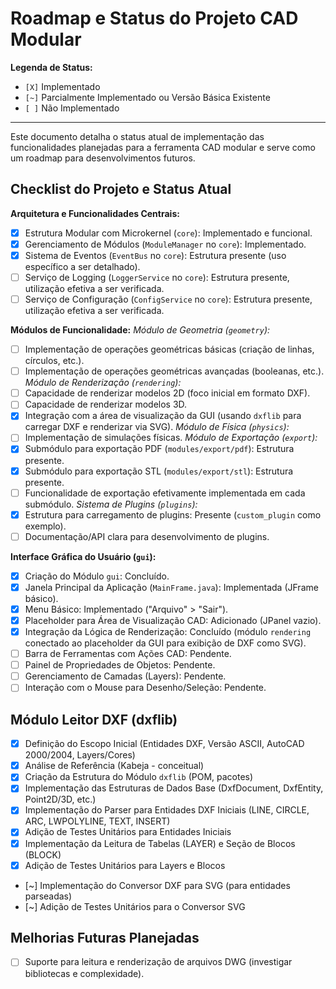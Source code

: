 # Roadmap e Status do Projeto CAD Modular

**Legenda de Status:**
- `[X]` Implementado
- `[~]` Parcialmente Implementado ou Versão Básica Existente
- `[ ]` Não Implementado

---

Este documento detalha o status atual de implementação das funcionalidades planejadas para a ferramenta CAD modular e serve como um roadmap para desenvolvimentos futuros.

## Checklist do Projeto e Status Atual

**Arquitetura e Funcionalidades Centrais:**
- [X] Estrutura Modular com Microkernel (`core`): Implementado e funcional.
- [X] Gerenciamento de Módulos (`ModuleManager` no `core`): Implementado.
- [X] Sistema de Eventos (`EventBus` no `core`): Estrutura presente (uso específico a ser detalhado).
- [ ] Serviço de Logging (`LoggerService` no `core`): Estrutura presente, utilização efetiva a ser verificada.
- [ ] Serviço de Configuração (`ConfigService` no `core`): Estrutura presente, utilização efetiva a ser verificada.

**Módulos de Funcionalidade:**
*Módulo de Geometria (`geometry`):*
- [ ] Implementação de operações geométricas básicas (criação de linhas, círculos, etc.).
- [ ] Implementação de operações geométricas avançadas (booleanas, etc.).
*Módulo de Renderização (`rendering`):*
- [ ] Capacidade de renderizar modelos 2D (foco inicial em formato DXF).
- [ ] Capacidade de renderizar modelos 3D.
- [X] Integração com a área de visualização da GUI (usando `dxflib` para carregar DXF e renderizar via SVG).
*Módulo de Física (`physics`):*
- [ ] Implementação de simulações físicas.
*Módulo de Exportação (`export`):*
- [X] Submódulo para exportação PDF (`modules/export/pdf`): Estrutura presente.
- [X] Submódulo para exportação STL (`modules/export/stl`): Estrutura presente.
- [ ] Funcionalidade de exportação efetivamente implementada em cada submódulo.
*Sistema de Plugins (`plugins`):*
- [X] Estrutura para carregamento de plugins: Presente (`custom_plugin` como exemplo).
- [ ] Documentação/API clara para desenvolvimento de plugins.

**Interface Gráfica do Usuário (`gui`):**
- [X] Criação do Módulo `gui`: Concluído.
- [X] Janela Principal da Aplicação (`MainFrame.java`): Implementada (JFrame básico).
- [X] Menu Básico: Implementado ("Arquivo" > "Sair").
- [X] Placeholder para Área de Visualização CAD: Adicionado (JPanel vazio).
- [X] Integração da Lógica de Renderização: Concluído (módulo `rendering` conectado ao placeholder da GUI para exibição de DXF como SVG).
- [ ] Barra de Ferramentas com Ações CAD: Pendente.
- [ ] Painel de Propriedades de Objetos: Pendente.
- [ ] Gerenciamento de Camadas (Layers): Pendente.
- [ ] Interação com o Mouse para Desenho/Seleção: Pendente.

## Módulo Leitor DXF (dxflib)
- [X] Definição do Escopo Inicial (Entidades DXF, Versão ASCII, AutoCAD 2000/2004, Layers/Cores)
- [X] Análise de Referência (Kabeja - conceitual)
- [X] Criação da Estrutura do Módulo `dxflib` (POM, pacotes)
- [X] Implementação das Estruturas de Dados Base (DxfDocument, DxfEntity, Point2D/3D, etc.)
- [X] Implementação do Parser para Entidades DXF Iniciais (LINE, CIRCLE, ARC, LWPOLYLINE, TEXT, INSERT)
- [X] Adição de Testes Unitários para Entidades Iniciais
- [X] Implementação da Leitura de Tabelas (LAYER) e Seção de Blocos (BLOCK)
- [X] Adição de Testes Unitários para Layers e Blocos
- [~] Implementação do Conversor DXF para SVG (para entidades parseadas)
- [~] Adição de Testes Unitários para o Conversor SVG

## Melhorias Futuras Planejadas
- [ ] Suporte para leitura e renderização de arquivos DWG (investigar bibliotecas e complexidade).
